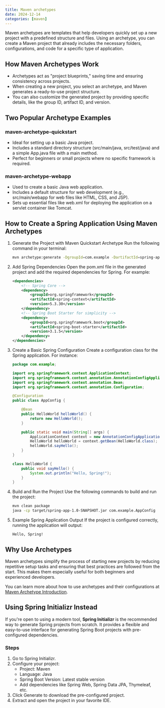 ```yaml
---
title: Maven archetypes
date: 2024-12-14
categories: [maven]
---
```


Maven archetypes are templates that help developers quickly set up a new project with a predefined structure and files. Using an archetype, you can create a Maven project that already includes the necessary folders, configurations, and code for a specific type of application.

<!--more-->

## How Maven Archetypes Work

- Archetypes act as "project blueprints," saving time and ensuring consistency across projects.
- When creating a new project, you select an archetype, and Maven generates a ready-to-use project structure.
- You can also customize the generated project by providing specific details, like the group ID, artifact ID, and version.

## Two Popular Archetype Examples

### maven-archetype-quickstart

- Ideal for setting up a basic Java project.
- Includes a standard directory structure (src/main/java, src/test/java) and a simple App.java file with a main method.
- Perfect for beginners or small projects where no specific framework is required.

### maven-archetype-webapp

- Used to create a basic Java web application.
- Includes a default structure for web development (e.g., src/main/webapp for web files like HTML, CSS, and JSP).
- Sets up essential files like web.xml for deploying the application on a servlet container like Tomcat.

## How to Create a Spring Application Using Maven Archetypes

1. Generate the Project with Maven Quickstart Archetype Run the following command in your terminal:

    ```bash
    mvn archetype:generate -DgroupId=com.example -DartifactId=spring-app -DarchetypeArtifactId=maven-archetype-quickstart -DinteractiveMode=false
    ```

2. Add Spring Dependencies Open the pom.xml file in the generated project and add the required dependencies for Spring. For example:

    ```xml
    <dependencies>
        <!-- Spring Core -->
        <dependency>
            <groupId>org.springframework</groupId>
            <artifactId>spring-context</artifactId>
            <version>5.3.30</version>
        </dependency>
        <!-- Spring Boot Starter for simplicity -->
        <dependency>
            <groupId>org.springframework.boot</groupId>
            <artifactId>spring-boot-starter</artifactId>
            <version>3.1.5</version>
        </dependency>
    </dependencies>
    ```

3. Create a Basic Spring Configuration Create a configuration class for the Spring application. For instance:

    ```java
    package com.example;

    import org.springframework.context.ApplicationContext;
    import org.springframework.context.annotation.AnnotationConfigApplicationContext;
    import org.springframework.context.annotation.Bean;
    import org.springframework.context.annotation.Configuration;

    @Configuration
    public class AppConfig {

        @Bean
        public HelloWorld helloWorld() {
            return new HelloWorld();
        }

        public static void main(String[] args) {
            ApplicationContext context = new AnnotationConfigApplicationContext(AppConfig.class);
            HelloWorld helloWorld = context.getBean(HelloWorld.class);
            helloWorld.sayHello();
        }
    }

    class HelloWorld {
        public void sayHello() {
            System.out.println("Hello, Spring!");
        }
    }
    ```

4. Build and Run the Project Use the following commands to build and run the project:

    ```bash
    mvn clean package
    java -cp target/spring-app-1.0-SNAPSHOT.jar com.example.AppConfig
    ```

5. Example Spring Application Output
    If the project is configured correctly, running the application will output:

    ```plaintext
    Hello, Spring!
    ```

## Why Use Archetypes

Maven archetypes simplify the process of starting new projects by reducing repetitive setup tasks and ensuring that best practices are followed from the start. This makes them especially useful for both beginners and experienced developers.

You can learn more about how to use archetypes and their configurations at [Maven Archetype Introduction](https://maven.apache.org/guides/introduction/introduction-to-archetypes.html).

## Using Spring Initializr Instead

If you're open to using a modern tool, **Spring Initializr** is the recommended way to generate Spring projects from scratch. It provides a flexible and easy-to-use interface for generating Spring Boot projects with pre-configured dependencies.

### Steps

1. Go to Spring Initializr.
2. Configure your project:
    - Project: Maven
    - Language: Java
    - Spring Boot Version: Latest stable version
    - Add dependencies like Spring Web, Spring Data JPA, Thymeleaf, etc.
3. Click Generate to download the pre-configured project.
4. Extract and open the project in your favorite IDE.
